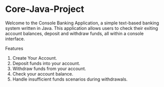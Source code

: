 # Core-Java-Project

<p>Welcome to the Console Banking Application, a simple text-based banking system written in Java. This application allows users to check their exiting account balances, deposit and withdraw funds, all within a console interface.<p>

<h> Features 
  
1. Create Your Account.
2. Deposit funds into your account.
3. Withdraw funds from your account.
4. Check your account balance.
5. Handle insufficient funds scenarios during withdrawals.



